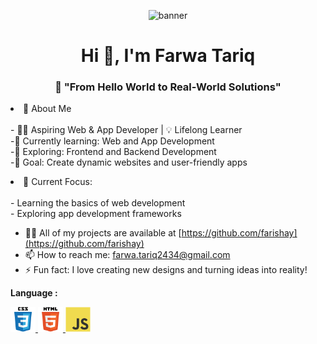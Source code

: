 <p align="center">
    <img
      src="https://i.pinimg.com/originals/eb/83/81/eb8381bcdaeace4d48613a8ad6d80baa.gif"
      alt="banner"
      hight="400px"
      width="800px"
    />
  </p>
<h1 align="center">Hi 👋, I'm Farwa Tariq</h1>
</p>
<h3 align="center">🌟 "From Hello World to Real-World Solutions"</h3>
<p><li>🌟 About Me </li>
<br>
- 👩‍💻 Aspiring Web & App Developer | 💡 Lifelong Learner  
<br>
-🔭 Currently learning: Web and App Development  
<br>
-🌱 Exploring: Frontend and Backend Development 
<br>
-🎯 Goal: Create dynamic websites and user-friendly apps 
</p>
<p><li>🌱 Current Focus:</li> <br> 
- Learning the basics of web development <br>  
- Exploring app development frameworks  
</p>
 

- 👨‍💻 All of my projects are available at [https://github.com/farishay](https://github.com/farishay)
- 📫 How to reach me: farwa.tariq2434@gmail.com
- ⚡ Fun fact: I love creating new designs and turning ideas into reality!



<b>Language :</b>
<p align="left"> <a href="https://www.w3schools.com/css/" target="_blank" rel="noreferrer"> <img src="https://raw.githubusercontent.com/devicons/devicon/master/icons/css3/css3-original-wordmark.svg" alt="css3" width="40" height="40"/> </a> <a href="https://www.w3.org/html/" target="_blank" rel="noreferrer"> <img src="https://raw.githubusercontent.com/devicons/devicon/master/icons/html5/html5-original-wordmark.svg" alt="html5" width="40" height="40"/> </a> <a href="https://developer.mozilla.org/en-US/docs/Web/JavaScript" target="_blank" rel="noreferrer"> <img src="https://raw.githubusercontent.com/devicons/devicon/master/icons/javascript/javascript-original.svg" alt="javascript" width="40" height="40"/> </a> </p>
